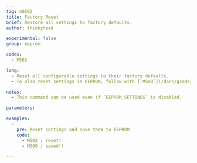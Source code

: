 ```yaml
---
tag: m0502
title: Factory Reset
brief: Restore all settings to factory defaults.
author: thinkyhead

experimental: false
group: eeprom

codes:
  - M502

long:
  - Reset all configurable settings to their factory defaults.
  - To also reset settings in EEPROM, follow with [`M500`](/docs/gcode/M500.html).

notes:
  - This command can be used even if `EEPROM_SETTINGS` is disabled.

parameters:

examples:
  -
    pre: Reset settings and save them to EEPROM
    code:
      - M502 ; reset!
      - M500 ; saved!!

---
```

